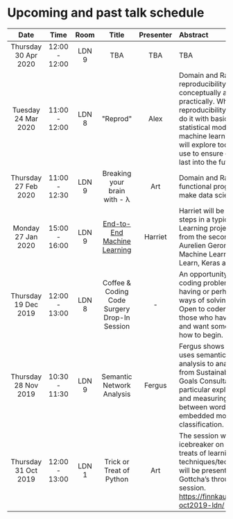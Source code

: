 # Upcoming and past talk schedule

|         Date         |     Time      | Room  |                                Title                                | Presenter | Abstract                                                                                                                                                                                                                                                                                      |
| :------------------: | :-----------: | :---: | :-----------------------------------------------------------------: | :-------: | :-------------------------------------------------------------------------------------------------------------------------------------------------------------------------------------------------------------------------------------------------------------------------------------------- |
| Thursday 30 Apr 2020  | 12:00 - 12:00 | LDN 9 |                              TBA                               |  TBA    | TBA |
| Tuesday 24 Mar 2020  | 11:00 - 12:00 | LDN 8 |                              "Reprod"                               |   Alex    | Domain and Range: We look at reproducibility, first conceptually and then practically. What is reproducibility and how do we do it with basic analysis, statistical models, and machine learning? Then we will explore tools that we can use to ensure our research can last into the future. |
| Thursday 27 Feb 2020 | 11:00 - 12:30 | LDN 9 |                    Breaking your brain with - λ                     |    Art    | Domain and Range: How functional programming can make data science easier.                                                                                                                                                                                                                    |
|  Monday 27 Jan 2020  | 15:00 - 16:00 | LDN 9 | [End-to-End Machine Learning](past_talks/20200127_end_to_end_ml.md) |  Harriet  | Harriet will be talking about the steps in a typical Machine Learning project, borrowing from the second chapter of Aurelien Geron’s “Hands-on Machine Learning with Scikit-Learn, Keras and Tensorflow”.                                                                                     |
| Thursday 19 Dec 2019 | 12:00 - 13:00 | LDN 8 |            Coffee & Coding Code Surgery Drop-In Session             |     -     | An opportunity to discuss any coding problems you are having or perhaps find better ways of solving issues. <br>Open to coders of any level or those who have not started yet and want some guidance on how to begin.                                                                         |
| Thursday 28 Nov 2019 | 10:30 - 11:30 | LDN 9 |                      Semantic Network Analysis                      |  Fergus   | Fergus shows how his project uses semantic network analysis to analyse responses from Sustainable Development Goals Consultation. In particular exploring, visualising and measuring relationship between words in an embedded model for text classification.                                 |
| Thursday 31 Oct 2019 | 12:00 - 13:00 | LDN 1 |                      Trick or Treat of Python                       |    Art    | The session will include an icebreaker on the tricks and treats of learning new techniques/technologies. Art will be presenting on Python Gottcha’s through an inteactive session. https://finnkauski.github.io/cc-oct2019-ldn/                                                               |
